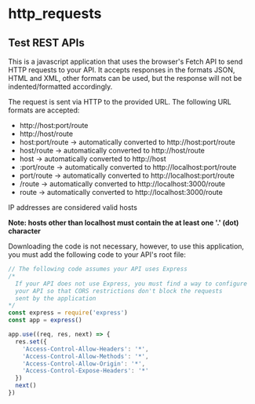# http_requests
## Test REST APIs

This is a javascript application that uses the browser's Fetch API to send HTTP requests to your API.
It accepts responses in the formats JSON, HTML and XML, other formats can be used, but the response will not be indented/formatted accordingly.

The request is sent via HTTP to the provided URL. The following URL formats are accepted:
* http://host:port/route
* http://host/route
* host:port/route -> automatically converted to http://host:port/route
* host/route      -> automatically converted to http://host/route
* host            -> automatically converted to http://host
* :port/route     -> automatically converted to http://localhost:port/route
* port/route      -> automatically converted to http://localhost:port/route
* /route          -> automatically converted to http://localhost:3000/route
* route           -> automatically converted to http://localhost:3000/route

IP addresses are considered valid hosts

**Note: hosts other than localhost must contain the at least one '.' (dot) character**

Downloading the code is not necessary, however, to use this application, you must add the following code to your API's root file:
```javascript
// The following code assumes your API uses Express
/*
  If your API does not use Express, you must find a way to configure
  your API so that CORS restrictions don't block the requests
  sent by the application
*/
const express = require('express')
const app = express()

app.use((req, res, next) => {
  res.set({
    'Access-Control-Allow-Headers': '*',
    'Access-Control-Allow-Methods': '*',
    'Access-Control-Allow-Origin': '*',
    'Access-Control-Expose-Headers': '*'
  })
  next()
})
``` 